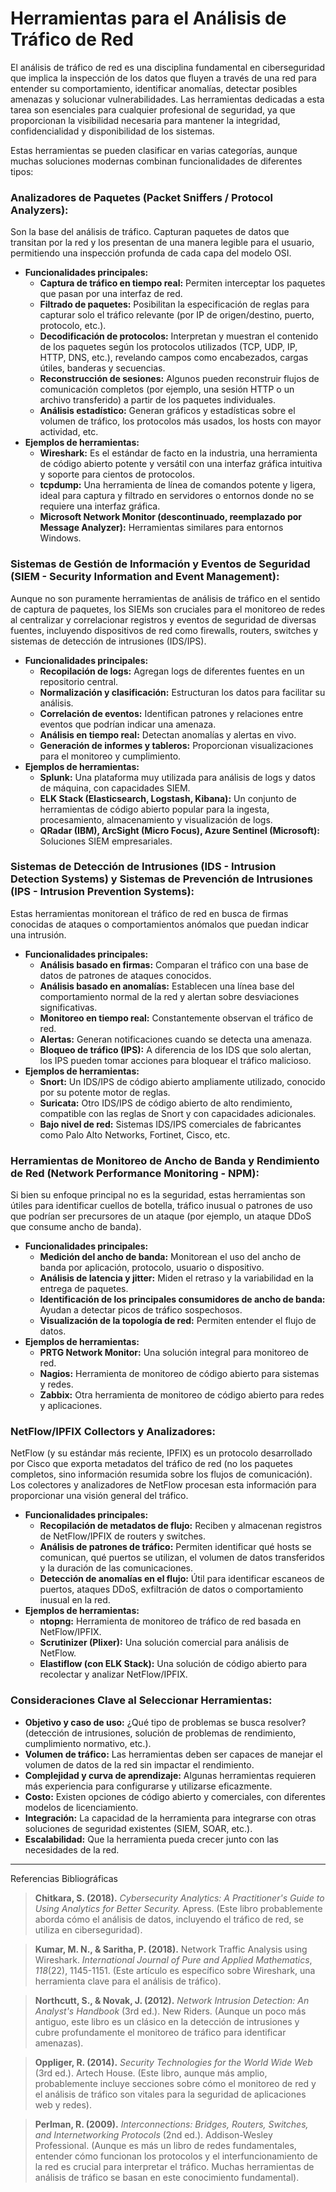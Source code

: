 # Herramientas para el Análisis de Tráfico de Red

El análisis de tráfico de red es una disciplina fundamental en ciberseguridad que implica la inspección de los datos que fluyen a través de una red para entender su comportamiento, identificar anomalías, detectar posibles amenazas y solucionar vulnerabilidades. Las herramientas dedicadas a esta tarea son esenciales para cualquier profesional de seguridad, ya que proporcionan la visibilidad necesaria para mantener la integridad, confidencialidad y disponibilidad de los sistemas.

Estas herramientas se pueden clasificar en varias categorías, aunque muchas soluciones modernas combinan funcionalidades de diferentes tipos:

### **Analizadores de Paquetes (Packet Sniffers / Protocol Analyzers):**

Son la base del análisis de tráfico. Capturan paquetes de datos que transitan por la red y los presentan de una manera legible para el usuario, permitiendo una inspección profunda de cada capa del modelo OSI.

* **Funcionalidades principales:**
    * **Captura de tráfico en tiempo real:** Permiten interceptar los paquetes que pasan por una interfaz de red.
    * **Filtrado de paquetes:** Posibilitan la especificación de reglas para capturar solo el tráfico relevante (por IP de origen/destino, puerto, protocolo, etc.).
    * **Decodificación de protocolos:** Interpretan y muestran el contenido de los paquetes según los protocolos utilizados (TCP, UDP, IP, HTTP, DNS, etc.), revelando campos como encabezados, cargas útiles, banderas y secuencias.
    * **Reconstrucción de sesiones:** Algunos pueden reconstruir flujos de comunicación completos (por ejemplo, una sesión HTTP o un archivo transferido) a partir de los paquetes individuales.
    * **Análisis estadístico:** Generan gráficos y estadísticas sobre el volumen de tráfico, los protocolos más usados, los hosts con mayor actividad, etc.
* **Ejemplos de herramientas:**
    * **Wireshark:** Es el estándar de facto en la industria, una herramienta de código abierto potente y versátil con una interfaz gráfica intuitiva y soporte para cientos de protocolos.
    * **tcpdump:** Una herramienta de línea de comandos potente y ligera, ideal para captura y filtrado en servidores o entornos donde no se requiere una interfaz gráfica.
    * **Microsoft Network Monitor (descontinuado, reemplazado por Message Analyzer):** Herramientas similares para entornos Windows.

### **Sistemas de Gestión de Información y Eventos de Seguridad (SIEM - Security Information and Event Management):**

Aunque no son puramente herramientas de análisis de tráfico en el sentido de captura de paquetes, los SIEMs son cruciales para el monitoreo de redes al centralizar y correlacionar registros y eventos de seguridad de diversas fuentes, incluyendo dispositivos de red como firewalls, routers, switches y sistemas de detección de intrusiones (IDS/IPS).

* **Funcionalidades principales:**
    * **Recopilación de logs:** Agregan logs de diferentes fuentes en un repositorio central.
    * **Normalización y clasificación:** Estructuran los datos para facilitar su análisis.
    * **Correlación de eventos:** Identifican patrones y relaciones entre eventos que podrían indicar una amenaza.
    * **Análisis en tiempo real:** Detectan anomalías y alertas en vivo.
    * **Generación de informes y tableros:** Proporcionan visualizaciones para el monitoreo y cumplimiento.
* **Ejemplos de herramientas:**
    * **Splunk:** Una plataforma muy utilizada para análisis de logs y datos de máquina, con capacidades SIEM.
    * **ELK Stack (Elasticsearch, Logstash, Kibana):** Un conjunto de herramientas de código abierto popular para la ingesta, procesamiento, almacenamiento y visualización de logs.
    * **QRadar (IBM), ArcSight (Micro Focus), Azure Sentinel (Microsoft):** Soluciones SIEM empresariales.

### **Sistemas de Detección de Intrusiones (IDS - Intrusion Detection Systems) y Sistemas de Prevención de Intrusiones (IPS - Intrusion Prevention Systems):**

Estas herramientas monitorean el tráfico de red en busca de firmas conocidas de ataques o comportamientos anómalos que puedan indicar una intrusión.

* **Funcionalidades principales:**
    * **Análisis basado en firmas:** Comparan el tráfico con una base de datos de patrones de ataques conocidos.
    * **Análisis basado en anomalías:** Establecen una línea base del comportamiento normal de la red y alertan sobre desviaciones significativas.
    * **Monitoreo en tiempo real:** Constantemente observan el tráfico de red.
    * **Alertas:** Generan notificaciones cuando se detecta una amenaza.
    * **Bloqueo de tráfico (IPS):** A diferencia de los IDS que solo alertan, los IPS pueden tomar acciones para bloquear el tráfico malicioso.
* **Ejemplos de herramientas:**
    * **Snort:** Un IDS/IPS de código abierto ampliamente utilizado, conocido por su potente motor de reglas.
    * **Suricata:** Otro IDS/IPS de código abierto de alto rendimiento, compatible con las reglas de Snort y con capacidades adicionales.
    * **Bajo nivel de red:** Sistemas IDS/IPS comerciales de fabricantes como Palo Alto Networks, Fortinet, Cisco, etc.

### **Herramientas de Monitoreo de Ancho de Banda y Rendimiento de Red (Network Performance Monitoring - NPM):**

Si bien su enfoque principal no es la seguridad, estas herramientas son útiles para identificar cuellos de botella, tráfico inusual o patrones de uso que podrían ser precursores de un ataque (por ejemplo, un ataque DDoS que consume ancho de banda).

* **Funcionalidades principales:**
    * **Medición del ancho de banda:** Monitorean el uso del ancho de banda por aplicación, protocolo, usuario o dispositivo.
    * **Análisis de latencia y jitter:** Miden el retraso y la variabilidad en la entrega de paquetes.
    * **Identificación de los principales consumidores de ancho de banda:** Ayudan a detectar picos de tráfico sospechosos.
    * **Visualización de la topología de red:** Permiten entender el flujo de datos.
* **Ejemplos de herramientas:**
    * **PRTG Network Monitor:** Una solución integral para monitoreo de red.
    * **Nagios:** Herramienta de monitoreo de código abierto para sistemas y redes.
    * **Zabbix:** Otra herramienta de monitoreo de código abierto para redes y aplicaciones.

### **NetFlow/IPFIX Collectors y Analizadores:**

NetFlow (y su estándar más reciente, IPFIX) es un protocolo desarrollado por Cisco que exporta metadatos del tráfico de red (no los paquetes completos, sino información resumida sobre los flujos de comunicación). Los colectores y analizadores de NetFlow procesan esta información para proporcionar una visión general del tráfico.

* **Funcionalidades principales:**
    * **Recopilación de metadatos de flujo:** Reciben y almacenan registros de NetFlow/IPFIX de routers y switches.
    * **Análisis de patrones de tráfico:** Permiten identificar qué hosts se comunican, qué puertos se utilizan, el volumen de datos transferidos y la duración de las comunicaciones.
    * **Detección de anomalías en el flujo:** Útil para identificar escaneos de puertos, ataques DDoS, exfiltración de datos o comportamiento inusual en la red.
* **Ejemplos de herramientas:**
    * **ntopng:** Herramienta de monitoreo de tráfico de red basada en NetFlow/IPFIX.
    * **Scrutinizer (Plixer):** Una solución comercial para análisis de NetFlow.
    * **Elastiflow (con ELK Stack):** Una solución de código abierto para recolectar y analizar NetFlow/IPFIX.

### Consideraciones Clave al Seleccionar Herramientas:

* **Objetivo y caso de uso:** ¿Qué tipo de problemas se busca resolver? (detección de intrusiones, solución de problemas de rendimiento, cumplimiento normativo, etc.).
* **Volumen de tráfico:** Las herramientas deben ser capaces de manejar el volumen de datos de la red sin impactar el rendimiento.
* **Complejidad y curva de aprendizaje:** Algunas herramientas requieren más experiencia para configurarse y utilizarse eficazmente.
* **Costo:** Existen opciones de código abierto y comerciales, con diferentes modelos de licenciamiento.
* **Integración:** La capacidad de la herramienta para integrarse con otras soluciones de seguridad existentes (SIEM, SOAR, etc.).
* **Escalabilidad:** Que la herramienta pueda crecer junto con las necesidades de la red.


---

Referencias Bibliográficas

> **Chitkara, S. (2018).** *Cybersecurity Analytics: A Practitioner's Guide to Using Analytics for Better Security.* Apress. (Este libro probablemente aborda cómo el análisis de datos, incluyendo el tráfico de red, se utiliza en ciberseguridad).

> **Kumar, M. N., & Saritha, P. (2018).** Network Traffic Analysis using Wireshark. *International Journal of Pure and Applied Mathematics*, *118*(22), 1145-1151. (Este artículo es específico sobre Wireshark, una herramienta clave para el análisis de tráfico).

> **Northcutt, S., & Novak, J. (2012).** *Network Intrusion Detection: An Analyst's Handbook* (3rd ed.). New Riders. (Aunque un poco más antiguo, este libro es un clásico en la detección de intrusiones y cubre profundamente el monitoreo de tráfico para identificar amenazas).

> **Oppliger, R. (2014).** *Security Technologies for the World Wide Web* (3rd ed.). Artech House. (Este libro, aunque más amplio, probablemente incluye secciones sobre cómo el monitoreo de red y el análisis de tráfico son vitales para la seguridad de aplicaciones web y redes).

> **Perlman, R. (2009).** *Interconnections: Bridges, Routers, Switches, and Internetworking Protocols* (2nd ed.). Addison-Wesley Professional. (Aunque es más un libro de redes fundamentales, entender cómo funcionan los protocolos y el interfuncionamiento de la red es crucial para interpretar el tráfico. Muchas herramientas de análisis de tráfico se basan en este conocimiento fundamental).

